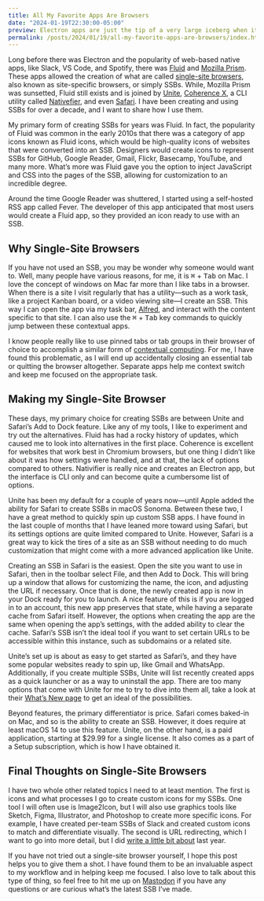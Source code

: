 ```yaml
---
title: All My Favorite Apps Are Browsers
date: "2024-01-19T22:30:00-05:00"
preview: Electron apps are just the tip of a very large iceberg when it comes to Web-based native apps. Utility apps like Fluid, Coherence X, and Unite allow any website to easily become an app, which has been a critical part of my daily workflow for over a decade.
permalink: /posts/2024/01/19/all-my-favorite-apps-are-browsers/index.html
---
```


Long before there was Electron and the popularity of web-based native apps, like Slack, VS Code, and Spotify, there was [Fluid](https://fluidapp.com) and [Mozilla Prism](https://en.wikipedia.org/wiki/Mozilla_Prism). These apps allowed the creation of what are called [single-site browsers](https://en.wikipedia.org/wiki/Site-specific_browser), also known as site-specific browsers, or simply SSBs. While, Mozilla Prism was sunsetted, Fluid still exists and is joined by [Unite](https://www.bzgapps.com/unite), [Coherence X](https://www.bzgapps.com/coherence), a CLI utility called [Nativefier](https://github.com/nativefier/nativefier), and even [Safari](https://support.apple.com/en-us/104996). I have been creating and using SSBs for over a decade, and I want to share how I use them.

My primary form of creating SSBs for years was Fluid. In fact, the popularity of Fluid was common in the early 2010s that there was a category of app icons known as Fluid icons, which would be high-quality icons of websites that were converted into an SSB. Designers would create icons to represent SSBs for GitHub, Google Reader, Gmail, Flickr, Basecamp, YouTube, and many more. What’s more was Fluid gave you the option to inject JavaScript and CSS into the pages of the SSB, allowing for customization to an incredible degree.

Around the time Google Reader was shuttered, I started using a self-hosted RSS app called Fever. The developer of this app anticipated that most users would create a Fluid app, so they provided an icon ready to use with an SSB.

## Why Single-Site Browsers

If you have not used an SSB, you may be wonder why someone would want to. Well, many people have various reasons, for me, it is <kbd>⌘</kbd> + <kbd>Tab</kbd> on Mac. I love the concept of windows on Mac far more than I like tabs in a browser. When there is a site I visit regularly that has a utility—such as a work task, like a project Kanban board, or a video viewing site—I create an SSB. This way I can open the app via my task bar, [Alfred](https://www.alfredapp.com), and interact with the content specific to that site. I can also use the <kbd>⌘</kbd> + <kbd>Tab</kbd> key commands to quickly jump between these contextual apps.

I know people really like to use pinned tabs or tab groups in their browser of choice to accomplish a similar form of [contextual computing](https://www.macsparky.com/blog/2021/01/mac-power-users-569-contextual-computing/). For me, I have found this problematic, as I will end up accidentally closing an essential tab or quitting the browser altogether. Separate apps help me context switch and keep me focused on the appropriate task.

## Making my Single-Site Browser

These days, my primary choice for creating SSBs are between Unite and Safari’s Add to Dock feature. Like any of my tools, I like to experiment and try out the alternatives. Fluid has had a rocky history of updates, which caused me to look into alternatives in the first place. Coherence is excellent for websites that work best in Chromium browsers, but one thing I didn’t like about it was how settings were handled, and at that, the lack of options compared to others. Nativifier is really nice and creates an Electron app, but the interface is CLI only and can become quite a cumbersome list of options.

Unite has been my default for a couple of years now—until Apple added the ability for Safari to create SSBs in macOS Sonoma. Between these two, I have a great method to quickly spin up custom SSB apps. I have found in the last couple of months that I have leaned more toward using Safari, but its settings options are quite limited compared to Unite. However, Safari is a great way to kick the tires of a site as an SSB without needing to do much customization that might come with a more advanced application like Unite.

Creating an SSB in Safari is the easiest. Open the site you want to use in Safari, then in the toolbar select File, and then Add to Dock. This will bring up a window that allows for customizing the name, the icon, and adjusting the URL if necessary. Once that is done, the newly created app is now in your Dock ready for you to launch. A nice feature of this is if you are logged in to an account, this new app preserves that state, while having a separate cache from Safari itself. However, the options when creating the app are the same when opening the app’s settings, with the added ability to clear the cache. Safari’s SSB isn’t the ideal tool if you want to set certain URLs to be accessible within this instance, such as subdomains or a related site.

Unite’s set up is about as easy to get started as Safari’s, and they have some popular websites ready to spin up, like Gmail and WhatsApp. Additionally, if you create multiple SSBs, Unite will list recently created apps as a quick launcher or as a way to uninstall the app. There are too many options that come with Unite for me to try to dive into them all, take a look at their [What’s New page](https://www.bzgapps.com/unite/whatsnewinunite) to get an ideal of the possibilities.

Beyond features, the primary differentiator is price. Safari comes baked-in on Mac, and so is the ability to create an SSB. However, it does require at least macOS 14 to use this feature. Unite, on the other hand, is a paid application, starting at $29.99 for a single license. It also comes as a part of a Setup subscription, which is how I have obtained it.


## Final Thoughts on Single-Site Browsers

I have two whole other related topics I need to at least mention. The first is icons and what processes I go to create custom icons for my SSBs. One tool I will often use is Image2Icon, but I will also use graphics tools like Sketch, Figma, Illustrator, and Photoshop to create more specific icons. For example, I have created per-team SSBs of Slack and created custom icons to match and differentiate visually. The second is URL redirecting, which I want to go into more detail, but I did [write a little bit about](https://zastrow.co/posts/2023/02/03/orion-and-finicky-browsers/) last year.

If you have not tried out a single-site browser yourself, I hope this post helps you to give them a shot. I have found them to be an invaluable aspect to my workflow and in helping keep me focused. I also love to talk about this type of thing, so feel free to hit me up on [Mastodon](https://mastodon.social/@zastrow) if you have any questions or are curious what’s the latest SSB I’ve made.
